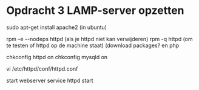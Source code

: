 # Opdracht 3 LAMP-server opzetten

sudo apt-get install apache2 (in ubuntu)

rpm -e --nodeps httpd  (als je httpd niet kan verwijderen)
rpm -q httpd (om te testen of httpd op de machine staat)
(download packages? en php


chkconfig httpd on
chkconfig mysqld on

vi /etc/httpd/conf/httpd.conf


start webserver
service httpd start

